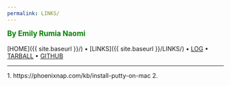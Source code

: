 ```yaml
---
permalink: LINKS/
---
```

<span style="color:green; font-weight:bold; font-size:larger;">By Emily Rumia Naomi</span>
<br><br>
[HOME]({{ site.baseurl }}/) •
[LINKS]({{ site.baseurl }}/LINKS/) •
[LOG](https://emilyrumia.github.io/os222/TXT/mylog.txt) •
[TARBALL](SandBox/emilyrumia.tar.xz) •
[GITHUB](https://github.com/emilyrumia/os222)
<br>
<hr>
1. https://phoenixnap.com/kb/install-putty-on-mac
2. 
